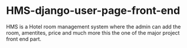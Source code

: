 # HMS-django-user-page-front-end
HMS is a Hotel room management system where the admin can add the room, amentites, price and much more this the one of the major project front end part.
 
